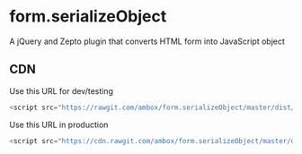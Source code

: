 # form.serializeObject
A jQuery and Zepto plugin that converts HTML form into JavaScript object

## CDN
Use this URL for dev/testing

```javascript
<script src="https://rawgit.com/ambox/form.serializeObject/master/dist/form.serializeObject.js"></script>
```

Use this URL in production

```javascript
<script src="https://cdn.rawgit.com/ambox/form.serializeObject/master/dist/form.serializeObject.min.js"></script>
```
